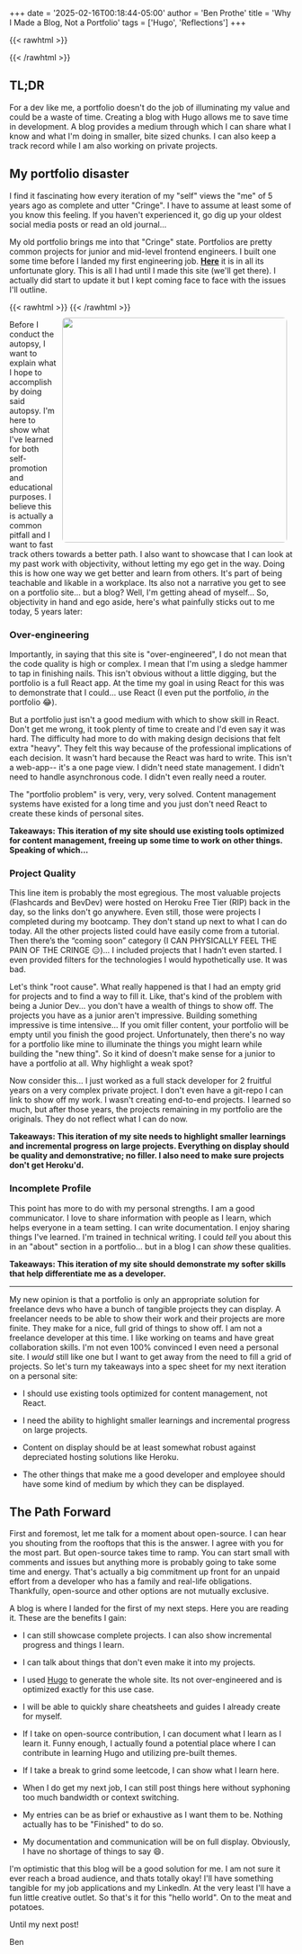 +++
date = '2025-02-16T00:18:44-05:00'
author = 'Ben Prothe'
title = 'Why I Made a Blog, Not a Portfolio'
tags = ['Hugo', 'Reflections']
+++

{{< rawhtml >}}

<div class='gradient-keyboard'></div>
{{< /rawhtml >}}

## TL;DR

For a dev like me, a portfolio doesn't do the job of illuminating my value and could be a waste of time. Creating a blog with Hugo allows me to save time in development. A blog provides a medium through which I can share what I know and what I'm doing in smaller, bite sized chunks. I can also keep a track record while I am also working on private projects.

## My portfolio disaster

I find it fascinating how every iteration of my "self" views the "me" of 5 years ago as complete and utter "Cringe". I have to assume at least some of you know this feeling. If you haven't experienced it, go dig up your oldest social media posts or read an old journal...

My old portfolio brings me into that "Cringe" state. Portfolios are pretty common projects for junior and mid-level frontend engineers. I built one some time before I landed my first engineering job. **[Here](https://benprothe-portfolio.netlify.app/)** it is in all its unfortunate glory. This is all I had until I made this site (we'll get there). I actually did start to update it but I kept coming face to face with the issues I'll outline.

{{< rawhtml >}}
<img align="right" src="/img/old_portfolio.png"  style="width: 400px; border-radius: .5em; margin: 10px;"/>
{{< /rawhtml >}}

Before I conduct the autopsy, I want to explain what I hope to accomplish by doing said autopsy. I'm here to show what I've learned for both self-promotion and educational purposes. I believe this is actually a common pitfall and I want to fast track others towards a better path. I also want to showcase that I can look at my past work with objectivity, without letting my ego get in the way. Doing this is how one way we get better and learn from others. It's part of being teachable and likable in a workplace. Its also not a narrative you get to see on a portfolio site... but a blog? Well, I'm getting ahead of myself... So, objectivity in hand and ego aside, here's what painfully sticks out to me today, 5 years later:

### Over-engineering

Importantly, in saying that this site is "over-engineered", I do not mean that the code quality is high or complex. I mean that I'm using a sledge hammer to tap in finishing nails. This isn't obvious without a little digging, but the portfolio is a full React app. At the time my goal in using React for this was to demonstrate that I could... use React (I even put the portfolio, _in_ the portfolio :joy:).

But a portfolio just isn't a good medium with which to show skill in React. Don't get me wrong, it took plenty of time to create and I'd even say it was hard. The difficulty had more to do with making design decisions that felt extra "heavy". They felt this way because of the professional implications of each decision. It wasn't hard because the React was hard to write. This isn't a web-app-- it's a one page view. I didn't need state management. I didn't need to handle asynchronous code. I didn't even really need a router.

The "portfolio problem" is very, very, very solved. Content management systems have existed for a long time and you just don't need React to create these kinds of personal sites.

**Takeaways: This iteration of my site should use existing tools optimized for content management, freeing up some time to work on other things. Speaking of which...**

### Project Quality

This line item is probably the most egregious. The most valuable projects (Flashcards and BevDev) were hosted on Heroku Free Tier (RIP) back in the day, so the links don't go anywhere. Even still, those were projects I completed during my bootcamp. They don't stand up next to what I can do today. All the other projects listed could have easily come from a tutorial. Then there’s the “coming soon” category (I CAN PHYSICALLY FEEL THE PAIN OF THE CRINGE 😑)... I included projects that I hadn’t even started. I even provided filters for the technologies I would hypothetically use. It was bad.

Let's think "root cause". What really happened is that I had an empty grid for projects and to find a way to fill it. Like, that's kind of the problem with being a Junior Dev... you don't have a wealth of things to show off. The projects you have as a junior aren't impressive. Building something impressive is time intensive... If you omit filler content, your portfolio will be empty until you finish the good project. Unfortunately, then there's no way for a portfolio like mine to illuminate the things you might learn while building the "new thing". So it kind of doesn't make sense for a junior to have a portfolio at all. Why highlight a weak spot?

Now consider this... I just worked as a full stack developer for 2 fruitful years on a very complex private project. I don't even have a git-repo I can link to show off my work. I wasn't creating end-to-end projects. I learned so much, but after those years, the projects remaining in my portfolio are the originals. They do not reflect what I can do now.

**Takeaways: This iteration of my site needs to highlight smaller learnings and incremental progress on large projects. Everything on display should be quality and demonstrative; no filler. I also need to make sure projects don't get Heroku'd.**

### Incomplete Profile

This point has more to do with my personal strengths. I am a good communicator. I love to share information with people as I learn, which helps everyone in a team setting. I can write documentation. I enjoy sharing things I've learned. I'm trained in technical writing. I could _tell_ you about this in an "about" section in a portfolio... but in a blog I can _show_ these qualities.

**Takeaways: This iteration of my site should demonstrate my softer skills that help differentiate me as a developer.**

---

My new opinion is that a portfolio is only an appropriate solution for freelance devs who have a bunch of tangible projects they can display. A freelancer needs to be able to show their work and their projects are more finite. They make for a nice, full grid of things to show off. I am not a freelance developer at this time. I like working on teams and have great collaboration skills. I'm not even 100% convinced I even need a personal site. I _would_ still like one but I want to get away from the need to fill a grid of projects. So let's turn my takeaways into a spec sheet for my next iteration on a personal site:

- I should use existing tools optimized for content management, not React.

- I need the ability to highlight smaller learnings and incremental progress on large projects.

- Content on display should be at least somewhat robust against depreciated hosting solutions like Heroku.

- The other things that make me a good developer and employee should have some kind of medium by which they can be displayed.

## The Path Forward

First and foremost, let me talk for a moment about open-source. I can hear you shouting from the rooftops that this is the answer. I agree with you for the most part. But open-source takes time to ramp. You can start small with comments and issues but anything more is probably going to take some time and energy. That's actually a big commitment up front for an unpaid effort from a developer who has a family and real-life obligations. Thankfully, open-source and other options are not mutually exclusive.

A blog is where I landed for the first of my next steps. Here you are reading it. These are the benefits I gain:

- I can still showcase complete projects. I can also show incremental progress and things I learn.

- I can talk about things that don't even make it into my projects.

- I used [Hugo](https://gohugo.io/) to generate the whole site. Its not over-engineered and is optimized exactly for this use case.

- I will be able to quickly share cheatsheets and guides I already create for myself.

- If I take on open-source contribution, I can document what I learn as I learn it. Funny enough, I actually found a potential place where I can contribute in learning Hugo and utilizing pre-built themes.

- If I take a break to grind some leetcode, I can show what I learn here.

- When I do get my next job, I can still post things here without syphoning too much bandwidth or context switching.

- My entries can be as brief or exhaustive as I want them to be. Nothing actually has to be "Finished" to do so.

- My documentation and communication will be on full display. Obviously, I have no shortage of things to say :smile:.

I'm optimistic that this blog will be a good solution for me. I am not sure it ever reach a broad audience, and thats totally okay! I'll have something tangible for my job applications and my LinkedIn. At the very least I'll have a fun little creative outlet. So that's it for this "hello world". On to the meat and potatoes.

Until my next post!

Ben
